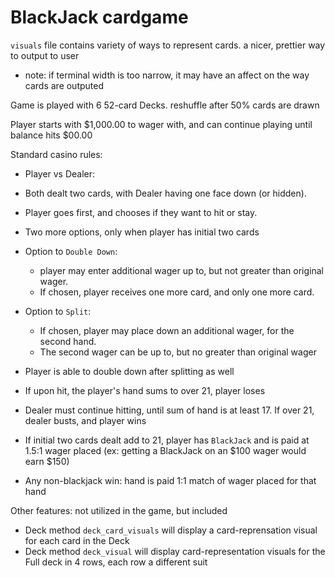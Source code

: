 # BlackJack cardgame
 
`visuals` file contains variety of ways to represent cards. a nicer, prettier way to output to user  
 - note: if terminal width is too narrow, it may have an affect on the way cards are outputed

Game is played with 6 52-card Decks. reshuffle after 50% cards are drawn  
  
Player starts with $1,000.00 to wager with, and can continue playing until balance hits $00.00

Standard casino rules:  
  - Player vs Dealer: 
  - Both dealt two cards, with Dealer having one face down (or hidden). 
  - Player goes first, and chooses if they want to hit or stay. 
  - Two more options, only when player has initial two cards    
  - Option to `Double Down`:
    - player may enter additional wager up to, but not greater than original wager. 
    - If chosen, player receives one more card, and only one more card. 
  - Option to `Split`:
    - If chosen, player may place down an additional wager, for the second hand.   
    - The second wager can be up to, but no greater than original wager
    
  - Player is able to double down after splitting as well
    
  - If upon hit, the player's hand sums to over 21, player loses  
  - Dealer must continue hitting, until sum of hand is at least 17. If over 21, dealer busts, and player wins  
    
  - If initial two cards dealt add to 21, player has `BlackJack` and is paid at 1.5:1 wager placed (ex: getting a BlackJack on an $100 wager would earn $150)   
    
  - Any non-blackjack win: hand is paid 1:1 match of wager placed for that hand
  
  
  Other features:  not utilized in the game, but included  
  - Deck method `deck_card_visuals` will display a card-reprensation visual for each card in the Deck  
  - Deck method `deck_visual` will display card-representation visuals for the Full deck in 4 rows, each row a different suit
